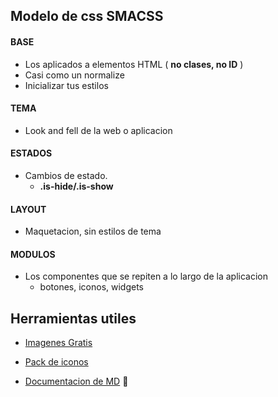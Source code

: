 ## Modelo de css SMACSS

#### BASE

- Los aplicados a elementos HTML ( **no clases, no ID** )
- Casi como un normalize
- Inicializar tus estilos

#### TEMA

- Look and fell de la web o aplicacion


#### ESTADOS

- Cambios de estado.
    - **.is-hide/.is-show**

#### LAYOUT

- Maquetacion, sin estilos de tema

#### MODULOS

- Los componentes que se repiten a lo largo de la aplicacion
    - botones, iconos, widgets
    
    
## Herramientas utiles

- [Imagenes Gratis](www.pexels.com)

- [Pack de iconos](http://app.fontastic.me)

- [Documentacion de MD](https://help.github.com/articles/basic-writing-and-formatting-syntax/) :blue_book:
